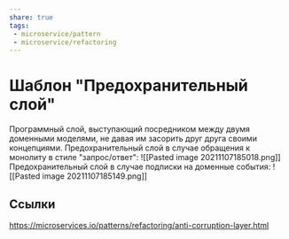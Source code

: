 ```yaml
---
share: true
tags:
 - microservice/pattern
 - microservice/refactoring
---
```

# Шаблон "Предохранительный слой"
Программный слой, выступающий посредником между двумя доменными моделями, не давая им засорить друг друга своими концепциями.
Предохранительный слой в случае обращения к монолиту в стиле "запрос/ответ":
![[Pasted image 20211107185018.png]]
Предохранительный слой в случае подписки на доменные события:
![[Pasted image 20211107185149.png]]

## Ссылки
https://microservices.io/patterns/refactoring/anti-corruption-layer.html